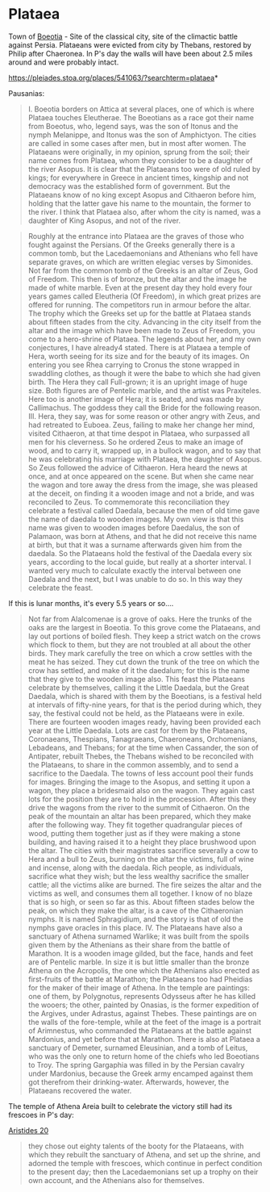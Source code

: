 #  Plataea

Town of [Boeotia](/Places/Boeotia.md) - Site of the classical city, site of the climactic battle against Persia. Plataeans were evicted from city by Thebans, restored by Philip after Chaeronea. In P's day the walls will have been about 2.5 miles around and were probably intact.

https://pleiades.stoa.org/places/541063/?searchterm=plataea*


Pausanias:

>  I. Boeotia borders on Attica at several places, one of which is where Plataea touches Eleutherae. The Boeotians as a race got their name from Boeotus, who, legend says, was the son of Itonus and the nymph Melanippe, and Itonus was the son of Amphictyon. The cities are called in some cases after men, but in most after women. The Plataeans were originally, in my opinion, sprung from the soil; their name comes from Plataea, whom they consider to be a daughter of the river Asopus.
>  It is clear that the Plataeans too were of old ruled by kings; for everywhere in Greece in ancient times, kingship and not democracy was the established form of government. But the Plataeans know of no king except Asopus and Cithaeron before him, holding that the latter gave his name to the mountain, the former to the river. I think that Plataea also, after whom the city is named, was a daughter of King Asopus, and not of the river.


>  Roughly at the entrance into Plataea are the graves of those who fought against the Persians. Of the Greeks generally there is a common tomb, but the Lacedaemonians and Athenians who fell have separate graves, on which are written elegiac verses by Simonides. Not far from the common tomb of the Greeks is an altar of Zeus, God of Freedom. This then is of bronze, but the altar and the image he made of white marble.
>  Even at the present day they hold every four years games called Eleutheria (Of Freedom), in which great prizes are offered for running. The competitors run in armour before the altar. The trophy which the Greeks set up for the battle at Plataea stands about fifteen stades from the city.
>  Advancing in the city itself from the altar and the image which have been made to Zeus of Freedom, you come to a hero-shrine of Plataea. The legends about her, and my own conjectures, I have already4 stated.  There is at Plataea a temple of Hera, worth seeing for its size and for the beauty of its images. On entering you see Rhea carrying to Cronus the stone wrapped in swaddling clothes, as though it were the babe to which she had given birth. The Hera they call Full-grown; it is an upright image of huge size. Both figures are of Pentelic marble, and the artist was Praxiteles. Here too is another image of Hera; it is seated, and was made by Callimachus. The goddess they call the Bride for the following reason.
>  III. Hera, they say, was for some reason or other angry with Zeus, and had retreated to Euboea. Zeus, failing to make her change her mind, visited Cithaeron, at that time despot in Plataea, who surpassed all men for his cleverness. So he ordered Zeus to make an image of wood, and to carry it, wrapped up, in a bullock wagon, and to say that he was celebrating his marriage with Plataea, the daughter of Asopus.
>  So Zeus followed the advice of Cithaeron. Hera heard the news at once, and at once appeared on the scene. But when she came near the wagon and tore away the dress from the image, she was pleased at the deceit, on finding it a wooden image and not a bride, and was reconciled to Zeus. To commemorate this reconciliation they celebrate a festival called Daedala, because the men of old time gave the name of daedala to wooden images. My own view is that this name was given to wooden images before Daedalus, the son of Palamaon, was born at Athens, and that he did not receive this name at birth, but that it was a surname afterwards given him from the daedala.
>  So the Plataeans hold the festival of the Daedala every six years, according to the local guide, but really at a shorter interval. I wanted very much to calculate exactly the interval between one Daedala and the next, but I was unable to do so. In this way they celebrate the feast.

If this is lunar months, it's every 5.5 years or so....

>  Not far from Alalcomenae is a grove of oaks. Here the trunks of the oaks are the largest in Boeotia. To this grove come the Plataeans, and lay out portions of boiled flesh. They keep a strict watch on the crows which flock to them, but they are not troubled at all about the other birds. They mark carefully the tree on which a crow settles with the meat he has seized. They cut down the trunk of the tree on which the crow has settled, and make of it the daedalum; for this is the name that they give to the wooden image also.
>  This feast the Plataeans celebrate by themselves, calling it the Little Daedala, but the Great Daedala, which is shared with them by the Boeotians, is a festival held at intervals of fifty-nine years, for that is the period during which, they say, the festival could not be held, as the Plataeans were in exile. There are fourteen wooden images ready, having been provided each year at the Little Daedala.
>  Lots are cast for them by the Plataeans, Coronaeans, Thespians, Tanagraeans, Chaeroneans, Orchomenians, Lebadeans, and Thebans; for at the time when Cassander, the son of Antipater, rebuilt Thebes, the Thebans wished to be reconciled with the Plataeans, to share in the common assembly, and to send a sacrifice to the Daedala. The towns of less account pool their funds for images.
> Bringing the image to the Asopus, and setting it upon a wagon, they place a bridesmaid also on the wagon. They again cast lots for the position they are to hold in the procession. After this they drive the wagons from the river to the summit of Cithaeron. On the peak of the mountain an altar has been prepared, which they make after the following way. They fit together quadrangular pieces of wood, putting them together just as if they were making a stone building, and having raised it to a height they place brushwood upon the altar.
> The cities with their magistrates sacrifice severally a cow to Hera and a bull to Zeus, burning on the altar the victims, full of wine and incense, along with the daedala. Rich people, as individuals, sacrifice what they wish; but the less wealthy sacrifice the smaller cattle; all the victims alike are burned. The fire seizes the altar and the victims as well, and consumes them all together. I know of no blaze that is so high, or seen so far as this.
>  About fifteen stades below the peak, on which they make the altar, is a cave of the Cithaeronian nymphs. It is named Sphragidium, and the story is that of old the nymphs gave oracles in this place.
>  IV. The Plataeans have also a sanctuary of Athena surnamed Warlike; it was built from the spoils given them by the Athenians as their share from the battle of Marathon. It is a wooden image gilded, but the face, hands and feet are of Pentelic marble. In size it is but little smaller than the bronze Athena on the Acropolis, the one which the Athenians also erected as first-fruits of the battle at Marathon; the Plataeans too had Pheidias for the maker of their image of Athena.
>  In the temple are paintings: one of them, by Polygnotus, represents Odysseus after he has killed the wooers; the other, painted by Onasias, is the former expedition of the Argives, under Adrastus, against Thebes. These paintings are on the walls of the fore-temple, while at the feet of the image is a portrait of Arimnestus, who commanded the Plataeans at the battle against Mardonius, and yet before that at Marathon.
>  There is also at Plataea a sanctuary of Demeter, surnamed Eleusinian, and a tomb of Leitus, who was the only one to return home of the chiefs who led Boeotians to Troy. The spring Gargaphia was filled in by the Persian cavalry under Mardonius, because the Greek army encamped against them got therefrom their drinking-water. Afterwards, however, the Plataeans recovered the water.


The temple of Athena Areia built to celebrate the victory still had its frescoes in P's day:

[Aristides 20](/Works/Aristides.md) 
> they chose out eighty talents of the booty for the Plataeans, with which they rebuilt the sanctuary of Athena, and set up the shrine, and adorned the temple with frescoes, which continue in perfect condition to the present day; then the Lacedaemonians set up a trophy on their own account, and the Athenians also for themselves. 